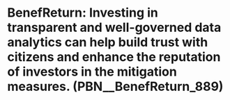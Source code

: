 # BenefReturn: __Investing in transparent and well-governed data analytics can help build trust with citizens and enhance the reputation of investors in the mitigation measures.__ (PBN__BenefReturn_889)

